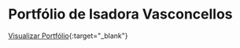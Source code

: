 # Portfólio de Isadora Vasconcellos

[Visualizar Portfólio](https://ivasconcellos.github.io){:target="_blank"}
